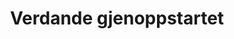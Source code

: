 ---
title: Verdande gjenoppstartet
tags: verdande
year: 2012
sources:
  - http://www.mn.uio.no/ifi/livet-rundt-studiene/organisasjoner/verdande.html UiO
view: none
---